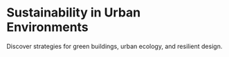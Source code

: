 # Sustainability in Urban Environments

Discover strategies for green buildings, urban ecology, and resilient design.